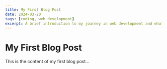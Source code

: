 ```yaml
---
title: My First Blog Post
date: 2024-03-20
tags: [coding, web development]
excerpt: A brief introduction to my journey in web development and what I hope to achieve with this blog...
---
```


# My First Blog Post

This is the content of my first blog post... 